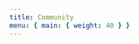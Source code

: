 ```yaml
---
title: Community
menu: { main: { weight: 40 } }
---
```


<!--add blocks of content here to add more sections to the community page -->
